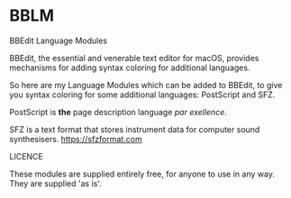 # BBLM
BBEdit Language Modules

BBEdit, the essential and venerable text editor for macOS, provides mechanisms for adding syntax coloring for additional languages.

So here are my Language Modules which can be added to BBEdit, to give you syntax coloring for some additional languages: PostScript and SFZ. 

PostScript is **the** page description language *par exellence*. 

SFZ is a text format that stores instrument data for computer sound synthesisers. https://sfzformat.com


LICENCE

These modules are supplied entirely free, for anyone to use in any way. They are supplied 'as is'.
